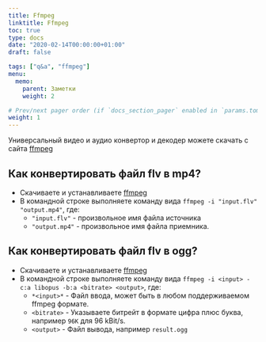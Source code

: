 ```yaml
---
title: Ffmpeg
linktitle: Ffmpeg
toc: true
type: docs
date: "2020-02-14T00:00:00+01:00"
draft: false

tags: ["q&a", "ffmpeg"]
menu:
  memo:
    parent: Заметки
    weight: 2

# Prev/next pager order (if `docs_section_pager` enabled in `params.toml`)
weight: 1
---
```


Универсальный видео и аудио конвертор и декодер можете скачать с сайта [ffmpeg](https://ffmpeg.org/download.html) 

## Как конвертировать файл flv в mp4?

* Скачиваете и устанавливаете [ffmpeg](https://ffmpeg.org/download.html)
* В командной строке выполняете команду вида `ffmpeg -i "input.flv" "output.mp4"`, где:
  * `"input.flv"` - произвольное имя файла источника
  * `"output.mp4"` - произвольное имя файла приемника.

## Как конвертировать файл flv в ogg?

* Скачиваете и устанавливаете [ffmpeg](https://ffmpeg.org/download.html)
* В командной строке выполняете команду вида `ffmpeg -i <input> -c:a libopus -b:a <bitrate> <output>`, где:
  * `*<input>*` - Файл ввода, может быть в любом поддерживаемом ffmpeg формате. 
  * `<bitrate>` - Указываете битрейт в формате цифра плюс буква, например `96K` для 96 kBit/s.
  * `<output>` - Файл вывода, например `result.ogg`